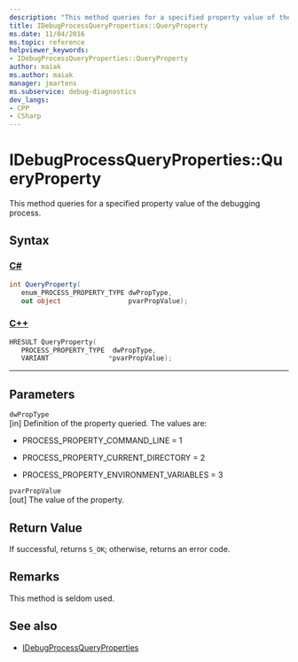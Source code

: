 ```yaml
---
description: "This method queries for a specified property value of the debugging process."
title: IDebugProcessQueryProperties::QueryProperty
ms.date: 11/04/2016
ms.topic: reference
helpviewer_keywords:
- IDebugProcessQueryProperties::QueryProperty
author: maiak
ms.author: maiak
manager: jmartens
ms.subservice: debug-diagnostics
dev_langs:
- CPP
- CSharp
---
```

# IDebugProcessQueryProperties::QueryProperty

This method queries for a specified property value of the debugging process.

## Syntax

### [C#](#tab/csharp)
```csharp
int QueryProperty(
   enum_PROCESS_PROPERTY_TYPE dwPropType,
   out object                 pvarPropValue);
```
### [C++](#tab/cpp)
```cpp
HRESULT QueryProperty(
   PROCESS_PROPERTY_TYPE  dwPropType,
   VARIANT               *pvarPropValue);
```
---

## Parameters
`dwPropType`\
[in] Definition of the property queried. The values are:

- PROCESS_PROPERTY_COMMAND_LINE = 1

- PROCESS_PROPERTY_CURRENT_DIRECTORY = 2

- PROCESS_PROPERTY_ENVIRONMENT_VARIABLES = 3

`pvarPropValue`\
[out] The value of the property.

## Return Value
 If successful, returns `S_OK`; otherwise, returns an error code.

## Remarks
 This method is seldom used.

## See also
- [IDebugProcessQueryProperties](../../../extensibility/debugger/reference/idebugprocessqueryproperties.md)
